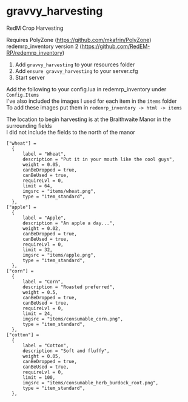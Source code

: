# gravvy_harvesting
RedM Crop Harvesting

Requires
PolyZone (https://github.com/mkafrin/PolyZone)  
redemrp_inventory version 2 (https://github.com/RedEM-RP/redemrp_inventory)

1) Add ``gravvy_harvesting`` to your resources folder
2) Add ``ensure gravvy_harvesting`` to your server.cfg
3) Start server

Add the following to your config.lua in redemrp_inventory under ``Config.Items``  
I've also included the images I used for each item in the ``items`` folder  
To add these images put them in ``redemrp_inventory -> html -> items``  

The location to begin harvesting is at the Braithwaite Manor in the surrounding fields  
I did not include the fields to the north of the manor

```
["wheat"] =
  {
      label = "Wheat",
      description = "Put it in your mouth like the cool guys",
      weight = 0.05,
      canBeDropped = true,
      canBeUsed = true,
      requireLvl = 0,
      limit = 64,
      imgsrc = "items/wheat.png",
      type = "item_standard",
  },
["apple"] =
  {
      label = "Apple",
      description = "An apple a day...",
      weight = 0.02,
      canBeDropped = true,
      canBeUsed = true,
      requireLvl = 0,
      limit = 32,
      imgsrc = "items/apple.png",
      type = "item_standard",
  },
["corn"] =
  {
      label = "Corn",
      description = "Roasted preferred",
      weight = 0.5,
      canBeDropped = true,
      canBeUsed = true,
      requireLvl = 0,
      limit = 24,
      imgsrc = "items/consumable_corn.png",
      type = "item_standard",
  },
["cotton"] =
  {
      label = "Cotton",
      description = "Soft and fluffy",
      weight = 0.05,
      canBeDropped = true,
      canBeUsed = true,
      requireLvl = 0,
      limit = 100,
      imgsrc = "items/consumable_herb_burdock_root.png",
      type = "item_standard",
  },
```
